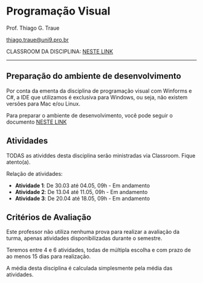# Programação Visual

Prof. Thiago G. Traue

thiago.traue@uni9.pro.br

CLASSROOM DA DISCIPLINA: [NESTE LINK](https://classroom.google.com/c/NDY1OTgwNzA0ODYw?cjc=6hg5sxq)

---

## Preparação do ambiente de desenvolvimento

Por conta da ementa da disciplina de programação visual com Winforms e C#, a IDE que utilizamos é exclusiva para Windows, ou seja, não existem versões para Mac e/ou Linux.

Para preparar o ambiente de desenvolvimento, você pode seguir o documento [NESTE LINK](https://docs.google.com/document/d/1d_6mfZW9he3kzPTNJPZ6-7x6Roh72KYH2zTkicxkEAc/edit?usp=sharing)

## Atividades

TODAS as atividdes desta disciplina serão ministradas via Classroom. Fique atento(a).

Relação de atividades:

- **Atividade 1**: De 30.03 até 04.05, 09h - Em andamento
- **Atividade 2**: De 13.04 até 11.05, 09h - Em andamento
- **Atividade 3**: De 20.04 até 18.05, 09h - Em andamento

## Critérios de Avaliação

Este professor não utiliza nenhuma prova para realizar a avaliação da turma, apenas atividades disponibilizadas durante o semestre.

Teremos entre 4 e 6 atividades, todas de múltipla escolha e com prazo de ao menos 15 dias para realização.

A média desta disciplina é calculada simplesmente pela média das atividades.
